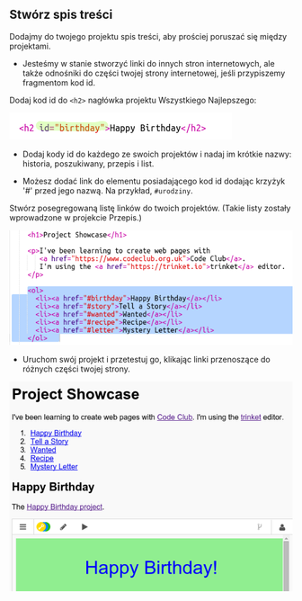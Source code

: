 ## Stwórz spis treści

Dodajmy do twojego projektu spis treści, aby prościej poruszać się między projektami.

+ Jesteśmy w stanie stworzyć linki do innych stron internetowych, ale także odnośniki do części twojej strony internetowej, jeśli przypiszemy fragmentom kod id. 

Dodaj kod id do `<h2>` nagłówka projektu Wszystkiego Najlepszego:

![zrzut ekranu](images/showcase-id.png)

+ Dodaj kody id do każdego ze swoich projektów i nadaj im krótkie nazwy: historia, poszukiwany, przepis i list.

+ Możesz dodać link do elementu posiadającego kod id dodając krzyżyk '#' przed jego nazwą. Na przykład, `#urodziny`.

Stwórz posegregowaną listę linków do twoich projektów. (Takie listy zostały wprowadzone w projekcie Przepis.)

![zrzut ekranu](images/showcase-list.png)

+ Uruchom swój projekt i przetestuj go, klikając linki przenoszące do różnych części twojej strony. 

![zrzut ekranu](images/showcase-list-output.png)
